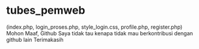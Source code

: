 # tubes_pemweb

(index.php, login_proses.php, style_login.css, profile.php, register.php)
Mohon Maaf, Github Saya tidak tau kenapa tidak mau berkontribusi dengan github lain
Terimakasih
